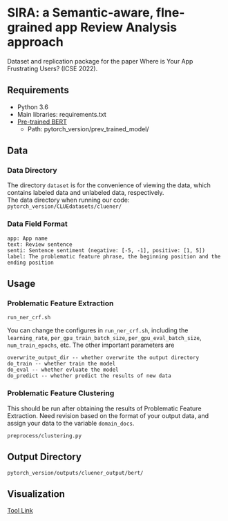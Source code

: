 # SIRA: a Semantic-aware, fIne-grained app Review Analysis approach
Dataset and replication package for the paper Where is Your App Frustrating Users? (ICSE 2022).

## Requirements
- Python 3.6
- Main libraries: requirements.txt
- [Pre-trained BERT](https://huggingface.co/bert-base-uncased)
	- Path: pytorch_version/prev_trained_model/

## Data
### Data Directory
The directory `dataset` is for the convenience of viewing the data, which contains labeled data and unlabeled data, respectively. \
The data directory when running our code: `pytorch_version/CLUEdatasets/cluener/`

### Data Field Format
```angular2html
app: App name
text: Review sentence
senti: Sentence sentiment (negative: [-5, -1], positive: [1, 5])
label: The problematic feature phrase, the beginning position and the ending position
```

## Usage
### Problematic Feature Extraction
```angular2html
run_ner_crf.sh
```

You can change the configures in `run_ner_crf.sh`, including the `learning_rate`, `per_gpu_train_batch_size`, `per_gpu_eval_batch_size`, `num_train_epochs`, etc. The other important parameters are
```angular2html
overwrite_output_dir -- whether overwrite the output directory
do_train -- whether train the model
do_eval -- whether evluate the model
do_predict -- whether predict the results of new data
```

### Problematic Feature Clustering
This should be run after obtaining the results of Problematic Feature Extraction.
Need revision based on the format of your output data, and assign your data to the variable `domain_docs`.
```angular2html
preprocess/clustering.py
```

## Output Directory
```angular2html
pytorch_version/outputs/cluener_output/bert/
```

## Visualization
[Tool Link](http://8.134.39.104:7490/SIRA/index.html)
